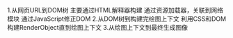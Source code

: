 1.从网页URL到DOM树
主要通过HTML解释器构建 通过资源加载器，关联到网络模块
通过JavaScript修正DOM
2.从DOM树到构建完绘图上下文
利用CSS和DOM构建RenderObject直到绘图上下文
3.从绘图上下文到最终生成图像